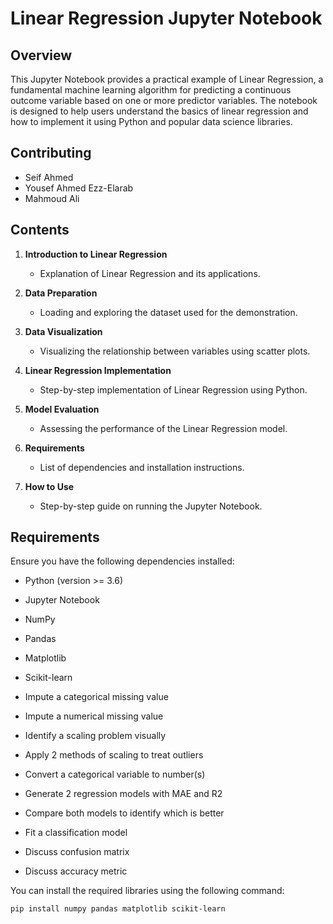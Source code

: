 # Linear Regression Jupyter Notebook

## Overview

This Jupyter Notebook provides a practical example of Linear Regression, a fundamental machine learning algorithm for predicting a continuous outcome variable based on one or more predictor variables. The notebook is designed to help users understand the basics of linear regression and how to implement it using Python and popular data science libraries.

## Contributing

- Seif Ahmed
- Yousef Ahmed Ezz-Elarab
- Mahmoud Ali

## Contents

1. **Introduction to Linear Regression**

   - Explanation of Linear Regression and its applications.

2. **Data Preparation**

   - Loading and exploring the dataset used for the demonstration.

3. **Data Visualization**

   - Visualizing the relationship between variables using scatter plots.

4. **Linear Regression Implementation**

   - Step-by-step implementation of Linear Regression using Python.

5. **Model Evaluation**

   - Assessing the performance of the Linear Regression model.

6. **Requirements**

   - List of dependencies and installation instructions.

7. **How to Use**
   - Step-by-step guide on running the Jupyter Notebook.

## Requirements

Ensure you have the following dependencies installed:

- Python (version >= 3.6)
- Jupyter Notebook
- NumPy
- Pandas
- Matplotlib
- Scikit-learn

- Impute a categorical missing value
- Impute a numerical missing value
- Identify a scaling problem visually
- Apply 2 methods of scaling to treat outliers
- Convert a categorical variable to number(s)
- Generate 2 regression models with MAE and R2
- Compare both models to identify which is better
- Fit a classification model
- Discuss confusion matrix
- Discuss accuracy metric


You can install the required libraries using the following command:

```bash
pip install numpy pandas matplotlib scikit-learn

```
